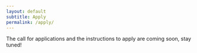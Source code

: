 ```yaml
---
layout: default
subtitle: Apply
permalink: /apply/
---
```


The call for applications and the instructions to apply are coming soon, stay tuned!